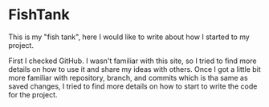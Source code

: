 # FishTank
This is my "fish tank", here I would like to write about how I started to my project.

First I checked GitHub. I wasn't familiar with this site, so I tried to find more details on how to use it and share my ideas with others. Once I got a little bit more familiar with repository, branch, and commits which is tha same as saved changes, I tried to find more details on how to start to write the code for the project.



